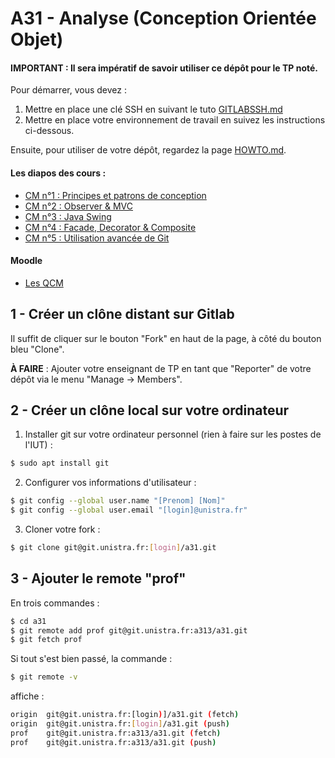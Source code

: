 A31 - Analyse (Conception Orientée Objet)
=========================================

#### IMPORTANT : Il sera impératif de savoir utiliser ce dépôt pour le TP noté.

Pour démarrer, vous devez :
1. Mettre en place une clé SSH en suivant le tuto [GITLABSSH.md](GITLABSSH.md)
2. Mettre en place votre environnement de travail en suivez les instructions ci-dessous.

Ensuite, pour utiliser de votre dépôt, regardez la page [HOWTO.md](HOWTO.md).

#### Les diapos des cours :

- [CM n°1 : Principes et patrons de conception](http://adrien.krahenbuhl.fr/courses/IUTRS/A31/CM1/)
- [CM n°2 : Observer & MVC](http://adrien.krahenbuhl.fr/courses/IUTRS/A31/CM2/)
- [CM n°3 : Java Swing](http://adrien.krahenbuhl.fr/courses/IUTRS/A31/CM3/)
- [CM n°4 : Facade, Decorator & Composite](http://adrien.krahenbuhl.fr/courses/IUTRS/A31/CM4/)
- [CM n°5 : Utilisation avancée de Git](http://adrien.krahenbuhl.fr/courses/IUTRS/A31/CM5/)

#### Moodle

- [Les QCM](https://moodle.unistra.fr/course/view.php?id=737)


1 - Créer un **clône distant** sur Gitlab
-----------------------------------------

Il suffit de cliquer sur le bouton "Fork" en haut de la page, à côté du bouton bleu "Clone".

**À FAIRE** : Ajouter votre enseignant de TP en tant que "Reporter" de votre dépôt via le menu "Manage -> Members".

2 - Créer un **clône local** sur votre ordinateur
-------------------------------------------------

1. Installer git sur votre ordinateur personnel (rien à faire sur les postes de l'IUT) :
```sh
$ sudo apt install git
```

2. Configurer vos informations d'utilisateur :
```sh
$ git config --global user.name "[Prenom] [Nom]"
$ git config --global user.email "[login]@unistra.fr"
```

3. Cloner votre fork :
```sh
$ git clone git@git.unistra.fr:[login]/a31.git
```

3 - Ajouter le **remote "prof"**
--------------------------------

En trois commandes :
```sh
$ cd a31
$ git remote add prof git@git.unistra.fr:a313/a31.git
$ git fetch prof
```

Si tout s'est bien passé, la commande :
```sh
$ git remote -v
```
affiche :
```sh
origin	git@git.unistra.fr:[login)]/a31.git (fetch)
origin	git@git.unistra.fr:[login]/a31.git (push)
prof	git@git.unistra.fr:a313/a31.git (fetch)
prof	git@git.unistra.fr:a313/a31.git (push)
```
